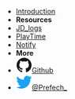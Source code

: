 <!-- markdownlint-disable-next-line first-line-heading -->
- [Introduction](introduction)
- **Resources**
- [JD_logs](JD_logs)
- [PlayTime](Prefech_playTime)
- [Notify](Prefech_Notify)
- **More**
- [![Github](./assets/img/github.svg)Github](https://github.com/Prefech/)
- [![Twitter](./assets/img/twitter.svg)@Prefech_](http://twitter.com/Prefech)
